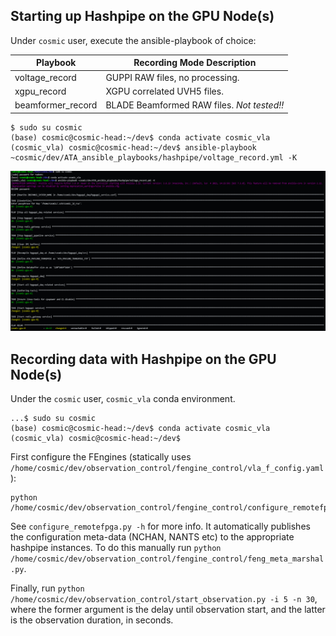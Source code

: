 ## Starting up Hashpipe on the GPU Node(s)

Under `cosmic` user, execute the ansible-playbook of choice:

Playbook | Recording Mode Description
-|-
voltage_record | GUPPI RAW files, no processing.
xgpu_record | XGPU correlated UVH5 files.
beamformer_record | BLADE Beamformed RAW files. *Not tested!!*

```
$ sudo su cosmic
(base) cosmic@cosmic-head:~/dev$ conda activate cosmic_vla
(cosmic_vla) cosmic@cosmic-head:~/dev$ ansible-playbook ~cosmic/dev/ATA_ansible_playbooks/hashpipe/voltage_record.yml -K
```

![cosmic_head Starting Hashpipe](./images/cosmic_head_start_hashpipe.png)

## Recording data with Hashpipe on the GPU Node(s)

Under the `cosmic` user, `cosmic_vla` conda environment.
```
...$ sudo su cosmic
(base) cosmic@cosmic-head:~/dev$ conda activate cosmic_vla
(cosmic_vla) cosmic@cosmic-head:~/dev$
```

First configure the FEngines (statically uses `/home/cosmic/dev/observation_control/fengine_control/vla_f_config.yaml`):
```
python /home/cosmic/dev/observation_control/fengine_control/configure_remotefpga.py
```

See `configure_remotefpga.py -h` for more info. It automatically publishes the configuration meta-data (NCHAN, NANTS etc) to the appropriate hashpipe instances. To do this manually run `python /home/cosmic/dev/observation_control/fengine_control/feng_meta_marshal.py`.

Finally, run `python /home/cosmic/dev/observation_control/start_observation.py -i 5 -n 30`, where the former argument is the delay until observation start, and the latter is the observation duration, in seconds.